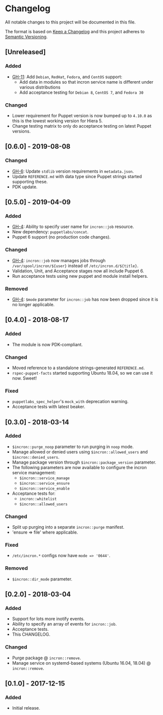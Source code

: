 # Changelog
All notable changes to this project will be documented in this file.

The format is based on [Keep a Changelog](http://keepachangelog.com/en/1.0.0/)
and this project adheres to [Semantic Versioning](http://semver.org/spec/v2.0.0.html).

## [Unreleased]
### Added
- [GH-11](https://github.com/pegasd/puppet-incron/issues/11): Add `Debian`, `RedHat`, `Fedora`, and `CentOS` support:
    - Add data in modules so that incron service name is different under various distributions
    - Add acceptance testing for `Debian 8`, `CentOS 7`, and `Fedora 30`

### Changed
- Lower requirement for Puppet version is now bumped up to `4.10.0` as this is the lowest working version for Hiera 5.
- Change testing matrix to only do acceptance testing on latest Puppet versions.

## [0.6.0] - 2019-08-08
### Changed
- [GH-6](https://github.com/pegasd/puppet-incron/issues/6): Update `stdlib` version requirements in `metadata.json`.
- Update `REFERENCE.md` with data type since Puppet strings started supporting these.
- PDK update.

## [0.5.0] - 2019-04-09
### Added
- [GH-4](https://github.com/pegasd/puppet-incron/issues/4): Ability to specify user name for `incron::job` resource.
- New dependency: `puppetlabs/concat`.
- Puppet 6 support (no production code changes).

### Changed
- [GH-4](https://github.com/pegasd/puppet-incron/issues/4): `incron::job` now manages jobs through `/var/spool/incron/${user}` instead of `/etc/incron.d/${title}`.
- Validation, Unit, and Acceptance stages now all include Puppet 6.
- Run acceptance tests using new puppet and module install helpers.

### Removed
- [GH-4](https://github.com/pegasd/puppet-incron/issues/4): `$mode` parameter for `incron::job` has now been dropped since it is no longer applicable.

## [0.4.0] - 2018-08-17
### Added
- The module is now PDK-compliant.

### Changed
- Moved reference to a standalone strings-generated `REFERENCE.md`.
- `rspec-puppet-facts` started supporting Ubuntu 18.04, so we can use it now. Sweet!

### Fixed
- `puppetlabs_spec_helper`'s `mock_with` deprecation warning.
- Acceptance tests with latest beaker.

## [0.3.0] - 2018-03-14
### Added
- `$incron::purge_noop` parameter to run purging in `noop` mode.
- Manage allowed or denied users using `$incron::allowed_users` and `$incron::denied_users`.
- Manage package version through `$incron::package_version` parameter.
- The following parameters are now available to configure the incron service management:
  - `$incron::service_manage`
  - `$incron::service_ensure`
  - `$incron::service_enable`
- Acceptance tests for:
  - `incron::whitelist`
  - `$incron::allowed_users`

### Changed
- Split up purging into a separate `incron::purge` manifest.
- 'ensure => file' where applicable.

### Fixed
- `/etc/incron.*` configs now have `mode => '0644'`.

### Removed
- `$incron::dir_mode` parameter.

## [0.2.0] - 2018-03-04
### Added
- Support for lots more inotify events.
- Ability to specify an array of events for `incron::job`.
- Acceptance tests.
- This CHANGELOG.

### Changed
- Purge package @ `incron::remove`.
- Manage service on systemd-based systems (Ubuntu 16.04, 18.04) @ `incron::remove`.

## [0.1.0] - 2017-12-15
### Added
- Initial release.
